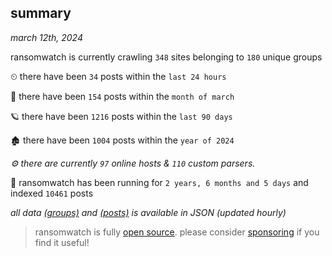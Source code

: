 
## summary
_march 12th, 2024_

ransomwatch is currently crawling `348` sites belonging to `180` unique groups

⏲ there have been `34` posts within the `last 24 hours`

🦈 there have been `154` posts within the `month of march`

🪐 there have been `1216` posts within the `last 90 days`

🏚 there have been `1004` posts within the `year of 2024`

_⚙️ there are currently `97` online hosts & `110` custom parsers._

🦕 ransomwatch has been running for `2 years, 6 months and 5 days` and indexed `10461` posts

_all data  [(groups)](http://ransomwhat.telemetry.ltd/groups) and [(posts)](http://ransomwhat.telemetry.ltd/posts) is available in JSON (updated hourly)_

> ransomwatch is fully [open source](https://github.com/joshhighet/ransomwatch#ransomwatch--). please consider [sponsoring](https://github.com/sponsors/joshhighet) if you find it useful!
